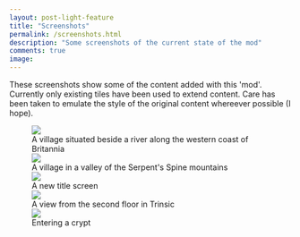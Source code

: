 ```yaml
---
layout: post-light-feature
title: "Screenshots"
permalink: /screenshots.html
description: "Some screenshots of the current state of the mod"
comments: true
image:
---
```


These screenshots show some of the content added with this 'mod'. Currently only existing tiles have been used to extend content. Care has been taken to emulate the style of the original content whereever possible (I hope).

<figure>
	<div data-tilt><img src="/ultima-IV-trinity/images/river_village.jpg"></div>
	<figcaption>A village situated beside a river along the western coast of Britannia</figcaption>
	<img src="/ultima-IV-trinity/images/valley_village.jpg">
	<figcaption>A village in a valley of the Serpent's Spine mountains</figcaption>
 	<img src="/ultima-IV-trinity/images/title.jpg">
	<figcaption>A new title screen</figcaption>
 	<img src="/ultima-IV-trinity/images/2nd_floor.jpg">
	<figcaption>A view from the second floor in Trinsic</figcaption>
 	<img src="/ultima-IV-trinity/images/crypt.jpg">
	<figcaption>Entering a crypt</figcaption>
</figure>
